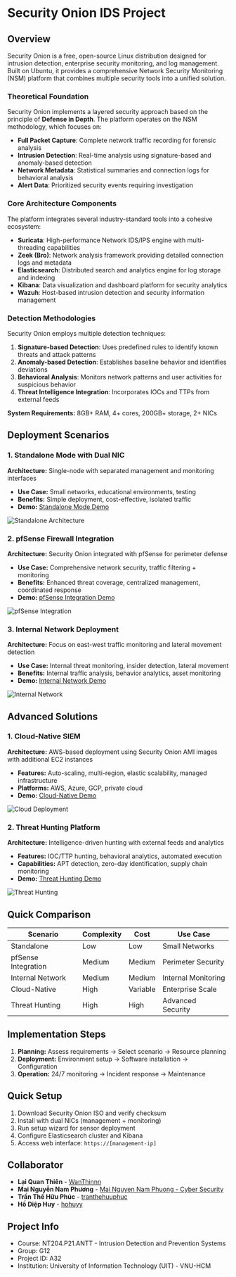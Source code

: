 # Security Onion IDS Project

## Overview

Security Onion is a free, open-source Linux distribution designed for intrusion detection, enterprise security monitoring, and log management. Built on Ubuntu, it provides a comprehensive Network Security Monitoring (NSM) platform that combines multiple security tools into a unified solution.

### Theoretical Foundation

Security Onion implements a layered security approach based on the principle of **Defense in Depth**. The platform operates on the NSM methodology, which focuses on:

- **Full Packet Capture**: Complete network traffic recording for forensic analysis
- **Intrusion Detection**: Real-time analysis using signature-based and anomaly-based detection
- **Network Metadata**: Statistical summaries and connection logs for behavioral analysis
- **Alert Data**: Prioritized security events requiring investigation

### Core Architecture Components

The platform integrates several industry-standard tools into a cohesive ecosystem:

- **Suricata**: High-performance Network IDS/IPS engine with multi-threading capabilities
- **Zeek (Bro)**: Network analysis framework providing detailed connection logs and metadata
- **Elasticsearch**: Distributed search and analytics engine for log storage and indexing
- **Kibana**: Data visualization and dashboard platform for security analytics
- **Wazuh**: Host-based intrusion detection and security information management

### Detection Methodologies

Security Onion employs multiple detection techniques:

1. **Signature-based Detection**: Uses predefined rules to identify known threats and attack patterns
2. **Anomaly-based Detection**: Establishes baseline behavior and identifies deviations
3. **Behavioral Analysis**: Monitors network patterns and user activities for suspicious behavior
4. **Threat Intelligence Integration**: Incorporates IOCs and TTPs from external feeds

**System Requirements:** 8GB+ RAM, 4+ cores, 200GB+ storage, 2+ NICs

## Deployment Scenarios

### 1. Standalone Mode with Dual NIC
**Architecture:** Single-node with separated management and monitoring interfaces
- **Use Case:** Small networks, educational environments, testing
- **Benefits:** Simple deployment, cost-effective, isolated traffic
- **Demo:** [Standalone Mode Demo](https://youtu.be/bWiu8lMXAZk?si=wuvnwz9h18eOClaS)

![Standalone Architecture](img/standalone-architecture.png)

### 2. pfSense Firewall Integration
**Architecture:** Security Onion integrated with pfSense for perimeter defense
- **Use Case:** Comprehensive network security, traffic filtering + monitoring
- **Benefits:** Enhanced threat coverage, centralized management, coordinated response
- **Demo:** [pfSense Integration Demo](https://youtu.be/HT8qZro5x00?si=-r-8OZ2qNsrbV93Q)

![pfSense Integration](img/pfsense-integration.png)

### 3. Internal Network Deployment
**Architecture:** Focus on east-west traffic monitoring and lateral movement detection
- **Use Case:** Internal threat monitoring, insider detection, lateral movement
- **Benefits:** Internal traffic analysis, behavior analytics, asset monitoring
- **Demo:** [Internal Network Demo](https://youtu.be/_C9MXBDSYEU?si=vYywR-h7iumJpBQG)

![Internal Network](img/internal-network.png)

## Advanced Solutions

### 1. Cloud-Native SIEM
**Architecture:** AWS-based deployment using Security Onion AMI images with additional EC2 instances
- **Features:** Auto-scaling, multi-region, elastic scalability, managed infrastructure
- **Platforms:** AWS, Azure, GCP, private cloud
- **Demo:** [Cloud-Native Demo](https://youtu.be/W58uNYq1-xU?si=tZ9231kaI1O2CNko)

![Cloud Deployment](img/cloud-deployment.png)

### 2. Threat Hunting Platform
**Architecture:** Intelligence-driven hunting with external feeds and analytics
- **Features:** IOC/TTP hunting, behavioral analytics, automated execution
- **Capabilities:** APT detection, zero-day identification, supply chain monitoring
- **Demo:** [Threat Hunting Demo](https://youtu.be/oGU8ufvFnPQ?si=wVdn9oKTDtf2mBLm)

![Threat Hunting](img/threat-hunting.png)

## Quick Comparison

| Scenario | Complexity | Cost | Use Case |
|----------|------------|------|----------|
| Standalone | Low | Low | Small Networks |
| pfSense Integration | Medium | Medium | Perimeter Security |
| Internal Network | Medium | Medium | Internal Monitoring |
| Cloud-Native | High | Variable | Enterprise Scale |
| Threat Hunting | High | High | Advanced Security |

## Implementation Steps

1. **Planning:** Assess requirements → Select scenario → Resource planning
2. **Deployment:** Environment setup → Software installation → Configuration
3. **Operation:** 24/7 monitoring → Incident response → Maintenance

## Quick Setup

1. Download Security Onion ISO and verify checksum
2. Install with dual NICs (management + monitoring)
3. Run setup wizard for sensor deployment
4. Configure Elasticsearch cluster and Kibana
5. Access web interface: `https://[management-ip]`

## Collaborator

- **Lại Quan Thiên** - [WanThinnn](https://github.com/WanThinnn)
- **Mai Nguyễn Nam Phương** - [Mai Nguyen Nam Phuong - Cyber Security](https://github.com/namphuong11)
- **Trần Thế Hữu Phúc** - [tranthehuuphuc](https://github.com/tranthehuuphuc)
- **Hồ Diệp Huy** - [hohuyy](https://github.com/hohuyy)
  

## Project Info
- Course: NT204.P21.ANTT - Intrusion Detection and Prevention Systems
- Group: G12
- Project ID: A32
- Institution: University of Information Technology (UIT) - VNU-HCM